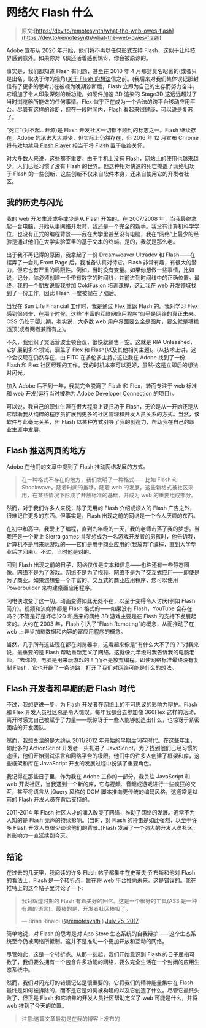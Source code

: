 # 网络欠 Flash 什么

> 原文:[https://dev.to/remotesynth/what-the-web-owes-flash](https://dev.to/remotesynth/what-the-web-owes-flash)

Adobe 宣布从 2020 年开始，他们将不再以任何形式支持 Flash，这似乎让科技界感到意外。如果你对飞侠还活着感到惊讶，你会被原谅的。

事实是，我们都知道 Flash 有问题，甚至在 2010 年 4 月那封臭名昭著的(或者只是出名，取决于你的视角)[关于 Flash 的想法](https://www.apple.com/hotnews/thoughts-on-flash/)信之前。(我后来对我们集体误记那封信有了更多的思考。)在被视为晚期诊断后，Flash 立即为自己的生存而努力奋斗。它增加了令人印象深刻的新功能，如硬件加速 3D 渲染的 Stage3D 这远远超过了当时浏览器所能做的任何事情。Flex 似乎正在成为一个合法的跨平台移动应用平台。尽管有这样的诊断，但在一段时间内，Flash 看起来很健康，可以说是复苏了。

“死亡”(对不起...开源)是 Flash 开发社区一切都不顺利的标志之一。Flash 继续存在，Adobe 的承诺大大减少，但实际上仍然存在，但 2016 年 12 月宣布 Chrome 将有效地[禁用 Flash Player](https://blog.chromium.org/2016/12/roll-out-plan-for-html5-by-default.html) 相当于将 Flash 置于临终关怀。

对大多数人来说，这些都不重要。由于手机上没有 Flash，网站上的使用也越来越少，人们已经习惯了没有 Flash 的世界。但这种相对快速的死亡掩盖了网络归功于 Flash 的一些创新，这些创新不仅来自软件本身，还来自使用它的开发者社区。

## [](#my-history-with-flash)我的历史与闪光

我的 web 开发生涯或多或少是从 Flash 开始的。在 2007/2008 年，当我最终拿起一台电脑，开始从事网络开发时，我还是一个完全的新手。我没有计算机科学学位，也没有正式的编程背景——我在大学里甚至没有电脑，我在“网络”上最少的经验是通过他们在大学实验室里的基于文本的终端。是的，我就是那么老。

出于我不再记得的原因，我拿起了一份 Dreamweaver Ultradev 和 Flash——在摆弄了一会儿 Front Page 后，我准备认真对待它。Flash 非常有趣，有很大的潜力，但它也有严重的局限性。例如，当时没有变量。如果你想做一些事情，比如说，记分，你必须创建一个带有数字的时间线，并前进到时间线中的正确位置。最终，我的一个朋友说服我参加 ColdFusion 培训课程，这让我在 web 开发领域找到了一份工作，因此 Flash 一度被抛在了脑后。

当我在 Sun Life Financial 工作时，我是通过 Flex 重返 Flash 的。我对学习 Flex 感到很兴奋，在那个时候，这些“丰富的互联网应用程序”似乎是网络的真正未来。CSS 仍处于婴儿期，老实说，大多数 web 用户界面要么全是图片，要么就是糟糕透顶(或者两者兼而有之)。

不久，我组织了灵活营波士顿会议，很快就销售一空。这就是 RIA Unleashed，它扩展到多个领域，涵盖了 Flex 和 Flash(以及其他相关主题)。(从技术上讲，这个会议现在仍然存在，由 FITC 在多伦多主持。)这让我在 Adobe 找到了一份 Flash 和 Flex 社区经理的工作。我的时机本来可以更好，虽然-这是立即后的想法对闪光。

加入 Adobe 后不到一年，我就完全脱离了 Flash 和 Flex，转而专注于 web 标准和 web 开发(运行当时被称为 Adobe Developer Connection 的项目)。

可以说，我自己的职业生涯在很大程度上要归功于 Flash，无论是从一开始还是从它帮助我从纯粹的程序员扩展到更多的社区管理和开发人员关系的方式。当然，该软件与此毫无关系，但 Flash 以某种方式引导了我的创造力，帮助我在自己的职业生涯中发展。

## Flash 推送网页的地方

Adobe 在他们的文章中提到了 Flash 推动网络发展的方式。

> 在一种格式不存在的地方，我们发明了一种格式——比如 Flash 和 Shockwave。随着时间的推移，随着 web 的发展，这些新格式被社区采用，在某些情况下形成了开放标准的基础，并成为 web 的重要组成部分。

然而，对于我们许多人来说，除了无用的 Flash 介绍或烦人的 Flash 广告之外，很难记住更多的东西。但事实是，Flash 出现之前的网络是一个令人厌烦的东西。

在初中和高中，我爱上了编程，直到九年级的一天，我的老师击落了我的梦想。当我还是一个爱上 Sierra games 并梦想成为一名游戏开发者的男孩时，他告诉我，计算机不是用来玩游戏的——它们是用于商业应用的(我放弃了编程，直到大学毕业后才回来)。不过，当时他是对的。

回到 Flash 出现之前的日子，网络仅仅是文本和信息——也许还有一些静态图像。网络不是为了游戏。网络不是为了视频。网络不是为了交互式应用——即使是为了商业。如果您想要一个丰富的、交互式的商业应用程序，您可以使用 Powerbuilder 来构建桌面应用程序。

闪电侠改变了这一切。动画变得如此无处不在，以至于变得令人讨厌(例如 Flash 简介)。视频和流媒体都是 Flash 格式的——如果没有 Flash，YouTube 会存在吗？(不管是好是坏😉)2D 和后来的网络 3D 游戏主要是在 Flash 的支持下发展起来的。大约在 2003 年，Flash 引入了“Flash Remoting”的概念，从而推动了在 web 上异步加载数据和内容的富应用程序的概念。

当然，几乎所有这些现在都在浏览器中，这看起来像是“有什么大不了的？”对我来说，最重要的是 Flash 帮助重新定义了网络。这就像九年级时我告诉我的电脑老师，“去你的，电脑是用来玩游戏的！”而不是放弃编程。即使网络标准最终没有复制 Flash，它也开辟了一条道路，打开了我们对网络可能是什么的想法。

## [](#flash-developers-and-the-early-postflash-era)Flash 开发者和早期的后 Flash 时代

不过，我想更进一步，为 Flash 开发者在网络上的不可思议的影响力辩护。Flash 和 Flex 开发人员社区总是令人惊叹。每年我都会去参加像 360Flex 这样的活动，离开时感觉自己被赋予了力量——既惊讶于一些人能够创造出什么，也惊讶于紧密团结的开发团队。

然而，我想关注的是大约从 2011/2012 年开始的早期后闪存时代。在这些年里，如此多的 ActionScript 开发者一头扎进了 JavaScript。为了找到他们已经习惯的途径，他们开始测试语言和网络平台的极限。他们中的许多人创建了框架和库，这些框架和库在 JavaScript 开发的发展过程中扮演了重要角色。

我记得在那些日子里，作为我在 Adobe 工作的一部分，我关注 JavaScript 和 web 开发社区，当我遇到一个新的库，它与视频、音频或游戏进行一些疯狂的交互，甚至将语言从 jQuery 风格的 DOM 脚本推向更传统的编码风格，这通常是以前的 Flash 开发人员在背后支持的。

2011-2014 年 Flash 社区人才的涌入改变了网络，推动了网络的发展。通常不为人知的是 Flash 无声的持续影响。(当时，对 Flash 的抨击是如此强烈，以至于许多 Flash 开发人员很少谈论他们的背景。)Flash 发展了一个强大的开发人员社区，其影响力一直延续到今天。

## [](#conclusion)结论

在过去的几天里，我阅读的许多 Flash 帖子都集中在史蒂夫·乔布斯和他对 Flash 的看法上，Flash 是一个转折点，旨在将 web 平台推向未来。这是错误的。我在推特上的这个帖子里讨论了一下:

> 我对辉煌时期的 Flash 有着美好的回忆。这是一个很好的工具(AS3 是一种有趣的语言)。最棒的是，开发者社区棒极了。
> 
> — Brian Rinaldi ([@remotesynth](https://dev.to/remotesynth) ) [July 25, 2017](https://twitter.com/remotesynth/status/889946025850437632)

简单地说，对 Flash 的思考是对 App Store 生态系统的自我辩护——这个生态系统至今仍被网络所抵制。这并不是推动一个更加开放和互动的网络。

尽管如此，这是一个转折点。从那一刻起，我们开始意识到 Flash 的日子屈指可数了，我们要么拥有一个包含许多功能的网络，要么完全生活在一个封闭的应用生态系统中。

然而，我们对闪光灯的错误记忆是很重要的。它将我们的精神能量集中在 Flash 最终是如何被拆除的，而不是它是如何被构建的以及它创造了什么。尽管它最终失败了，但正是 Flash 和它培养的开发人员社区帮助定义了 web 可能是什么，并将 web 推到了今天的位置。

> 注意:这篇文章最初是在我的博客上发布的